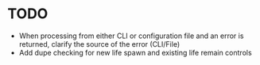 # TODO

- When processing from either CLI or configuration file and an error is returned,
clarify the source of the error (CLI/File)
- Add dupe checking for new life spawn and existing life remain controls
